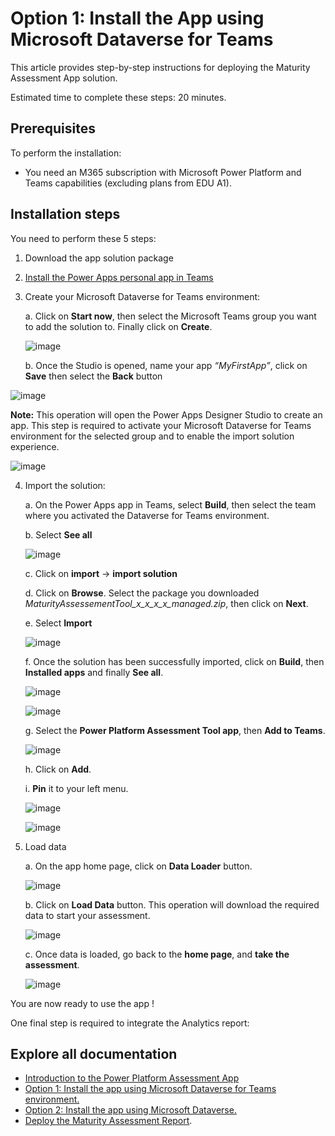 # Option 1: Install the App using Microsoft Dataverse for Teams

This article provides step-by-step instructions for deploying the Maturity Assessment App solution.

Estimated time to complete these steps: 20 minutes.

## Prerequisites
To perform the installation:

 - You need an M365 subscription with Microsoft Power Platform and Teams
   capabilities (excluding plans from EDU A1).

## Installation steps
You need to perform these 5 steps: 
 1. Download the app solution package
 2. [Install the Power Apps personal app in Teams](https://docs.microsoft.com/en-us/powerapps/teams/install-personal-app)
 3. Create your Microsoft Dataverse for Teams environment:
 
    a.	Click on **Start now**, then select the Microsoft Teams group you want to add the solution to. Finally click on **Create**.
    
    ![image](https://user-images.githubusercontent.com/44406188/160390449-2dc88dc2-633c-4bb4-8485-28add757351b.png)
    
    b.	Once the Studio is opened, name your app *“MyFirstApp”*, click on **Save** then select the **Back** button

![image](https://user-images.githubusercontent.com/44406188/160390527-e753761f-116d-4a41-a700-bb67819816e7.png)

**Note:** This operation will open the Power Apps Designer Studio to create an app. This step is required to activate your Microsoft Dataverse for Teams environment for the selected group and to enable the import solution experience.

 ![image](https://user-images.githubusercontent.com/44406188/160390549-3cec8231-79a9-4f2a-8b4e-b48d1642dc68.png)


4.	Import the solution:

    a.	On the Power Apps app in Teams, select **Build**, then select the team where you activated the Dataverse for Teams environment.
    
    b.	Select **See all**

    ![image](https://user-images.githubusercontent.com/44406188/160390602-db194f60-82e5-4f1a-80e7-15580802f442.png)

    c.	Click on **import** -> **import solution**

    d.	Click on **Browse**. Select the package you downloaded *MaturityAssessementTool_x_x_x_x_managed.zip*, then click on **Next**.

    e.	Select **Import**
    
    ![image](https://user-images.githubusercontent.com/44406188/160390629-669de59c-1cda-4ea6-a321-b4043d8ac28a.png)

    f.	Once the solution has been successfully imported, click on **Build**, then **Installed apps** and finally **See all**.
    
    ![image](https://user-images.githubusercontent.com/44406188/160391237-f17f6fd0-559e-428e-8f18-14b9eda0f2a5.png)


    ![image](https://user-images.githubusercontent.com/44406188/160390690-81850e30-ef73-4026-adbd-1c20bc6db2bc.png)

    g.	Select the **Power Platform Assessment Tool app**, then **Add to Teams**.
    
    ![image](https://user-images.githubusercontent.com/44406188/160390800-3b9d8698-8cf4-4e5a-bc20-c2b2ee85eafb.png)
    
    h.	Click on **Add**.
    
    i.	**Pin** it to your left menu.

    ![image](https://user-images.githubusercontent.com/44406188/160390843-47a75145-8d2c-42ed-afa8-fe3999b04019.png)

    ![image](https://user-images.githubusercontent.com/44406188/160390900-05b0f423-b6d4-4d0c-8579-81aa0f0d8525.png)

 
5.	Load data

    a.	On the app home page, click on **Data Loader** button.
    
    ![image](https://user-images.githubusercontent.com/44406188/160390935-b78ae0f9-c099-4c83-bf29-8a123e5c2140.png)

    b.	Click on **Load Data** button. This operation will download the required data to start your assessment.
    
    ![image](https://user-images.githubusercontent.com/44406188/160390969-6efd5d19-194d-4a50-931e-f389060c7717.png)

    c.	Once data is loaded, go back to the **home page**, and **take the assessment**.
 
    ![image](https://user-images.githubusercontent.com/44406188/160390996-12d25233-479a-4065-8ca5-5d4a89c556c6.png)


You are now ready to use the app !

One final step is required to integrate the Analytics report: 

## Explore all documentation

- [Introduction to the Power Platform Assessment App](/readme.md)
- [Option 1: Install the app using Microsoft Dataverse for Teams environment.](/Option1%3A%20Install%20with%20Dataverse%20for%20Teams.md)
- [Option 2: Install the app using Microsoft Dataverse.](/Option2%3A%20Install%20with%20Microsoft%20Dataverse.md)
- [Deploy the Maturity Assessment Report](/Install%20Power%20BI%20report.md).
